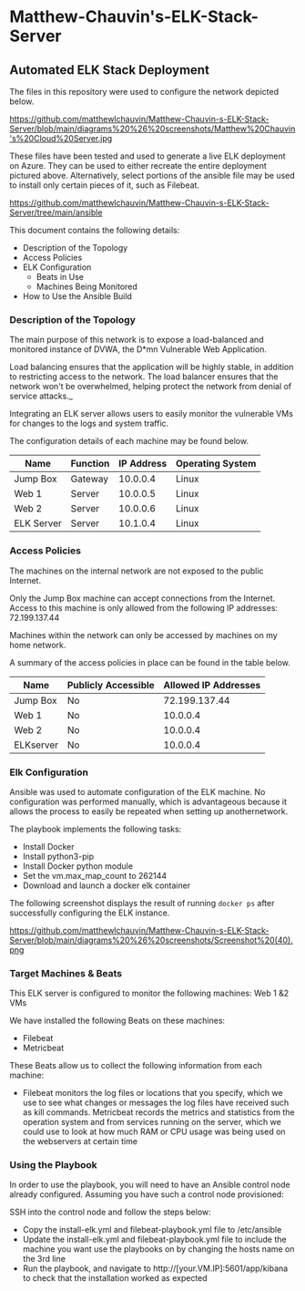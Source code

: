 # Matthew-Chauvin's-ELK-Stack-Server
## Automated ELK Stack Deployment

The files in this repository were used to configure the network depicted below.

https://github.com/matthewlchauvin/Matthew-Chauvin-s-ELK-Stack-Server/blob/main/diagrams%20%26%20screenshots/Matthew%20Chauvin's%20Cloud%20Server.jpg

These files have been tested and used to generate a live ELK deployment on Azure. They can be used to either recreate the entire deployment pictured above. Alternatively, select portions of the ansible file may be used to install only certain pieces of it, such as Filebeat.

https://github.com/matthewlchauvin/Matthew-Chauvin-s-ELK-Stack-Server/tree/main/ansible

This document contains the following details:
- Description of the Topology
- Access Policies
- ELK Configuration
  - Beats in Use
  - Machines Being Monitored
- How to Use the Ansible Build


### Description of the Topology

The main purpose of this network is to expose a load-balanced and monitored instance of DVWA, the D*mn Vulnerable Web Application.

Load balancing ensures that the application will be highly stable, in addition to restricting access to the network.
The load balancer ensures that the network won't be overwhelmed, helping protect the network from denial of service attacks._

Integrating an ELK server allows users to easily monitor the vulnerable VMs for changes to the logs and system traffic.


The configuration details of each machine may be found below.

| Name       | Function | IP Address | Operating System |
|------------|----------|------------|------------------|
| Jump Box   | Gateway  | 10.0.0.4   | Linux            |
| Web 1      | Server   | 10.0.0.5   | Linux            |
| Web 2      | Server   | 10.0.0.6   | Linux            |
| ELK Server | Server   | 10.1.0.4   | Linux            |

### Access Policies

The machines on the internal network are not exposed to the public Internet. 

Only the Jump Box machine can accept connections from the Internet. Access to this machine is only allowed from the following IP addresses:
72.199.137.44

Machines within the network can only be accessed by machines on my home network.

A summary of the access policies in place can be found in the table below.

| Name     | Publicly Accessible | Allowed IP Addresses |
|----------|---------------------|----------------------|
| Jump Box | No                  | 72.199.137.44        |
| Web 1    | No                  | 10.0.0.4             |
| Web 2    | No                  | 10.0.0.4             |
| ELKserver| No                  | 10.0.0.4             |

### Elk Configuration

Ansible was used to automate configuration of the ELK machine. No configuration was performed manually, which is advantageous because it allows the process to easily be repeated when setting up anothernetwork.

The playbook implements the following tasks:
- Install Docker
- Install python3-pip
- Install Docker python module
- Set the vm.max_map_count to 262144
- Download and launch a docker elk container

The following screenshot displays the result of running `docker ps` after successfully configuring the ELK instance.

https://github.com/matthewlchauvin/Matthew-Chauvin-s-ELK-Stack-Server/blob/main/diagrams%20%26%20screenshots/Screenshot%20(40).png

### Target Machines & Beats
This ELK server is configured to monitor the following machines:
Web 1 &2 VMs

We have installed the following Beats on these machines:
- Filebeat
- Metricbeat

These Beats allow us to collect the following information from each machine:
- Filebeat monitors the log files or locations that you specify, which we use to see what changes or messages the log files have received such as kill commands. Metricbeat records the metrics and statistics from the operation system and from services running on the server, which we could use to look at how much RAM or CPU usage was being used on the webservers at certain time

### Using the Playbook
In order to use the playbook, you will need to have an Ansible control node already configured. Assuming you have such a control node provisioned: 

SSH into the control node and follow the steps below:
- Copy the install-elk.yml and filebeat-playbook.yml file to /etc/ansible
- Update the install-elk.yml and filebeat-playbook.yml file to include the machine you want use the playbooks on by changing the hosts name on the 3rd line
- Run the playbook, and navigate to http://[your.VM.IP]:5601/app/kibana to check that the installation worked as expected
